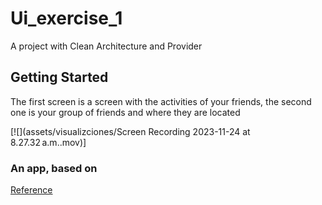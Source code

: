 # Ui_exercise_1

A project with Clean Architecture and Provider

## Getting Started

The first screen is a screen with the activities of your friends, the second one is your group of friends and where they are located

[![](assets/visualizciones/Screen Recording 2023-11-24 at 8.27.32 a.m..mov)]

### An app, based on

[Reference](https://dribbble.com/shots/23041928-Social-Media-Mobile-iOS-App)
